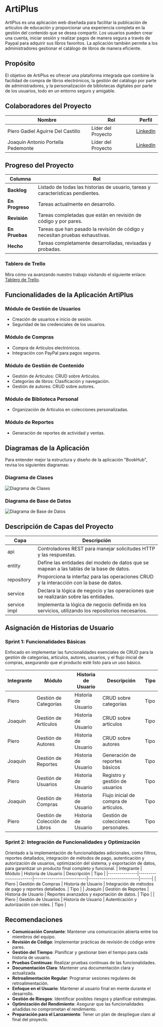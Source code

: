 # ArtiPlus

ArtiPlus es una aplicación web diseñada para facilitar la publicación de articulos de educación y proporcionar una experiencia completa en la gestión del contenido que se desea compartir. Los usuarios pueden crear una cuenta, iniciar sesión y realizar pagos de manera segura a través de Paypal para adquirir sus libros favoritos. La aplicación también permite a los administradores gestionar el catálogo de libros de manera eficiente.

## Propósito

El objetivo de ArtiPlus es ofrecer una plataforma integrada que combine la facilidad de compra de libros electrónicos, la gestión del catálogo por parte de administradores, y la personalización de bibliotecas digitales por parte de los usuarios, todo en un entorno seguro y amigable.

## Colaboradores del Proyecto

| Nombre                          | Rol                | Perfil         |
|---------------------------------|-------------------|----------------|
| Piero Gadiel Aguirre Del Castillo     | Líder del Proyecto | [LinkedIn](https://www.linkedin.com/in/piero-gadiel-aguirre-del-castillo-373a50321/)  |
| Joaquin Antonio Portella Pedemonte     | Líder del Proyecto | [LinkedIn](#)  |

## Progreso del Proyecto
| Columna                          | Rol                |
|---------------------------------|-------------------|
|**Backlog**|Listado de todas las historias de usuario, tareas y características pendientes.|
|**En Progreso**|Tareas actualmente en desarrollo.|
|**Revisión**|Tareas completadas que están en revisión de código y por pares.|
|**En Pruebas**|Tareas que han pasado la revisión de código y necesitan pruebas exhaustivas.|
|**Hecho**|Tareas completamente desarrolladas, revisadas y probadas.|
### Tablero de Trello

Mira cómo va avanzando nuestro trabajo visitando el siguiente enlace: [Tablero de Trello](https://trello.com/invite/b/671066c89a911c9a69d8993c/ATTI841da573680a0e1baceb1b629e96ad4f384E14FB/artiplus).

## Funcionalidades de la Aplicación ArtiPlus

### Módulo de Gestión de Usuarios

- Creación de usuarios e inicio de sesión.
- Seguridad de las credenciales de los usuarios.

### Módulo de Compras

- Compra de Artículos electrónicos.
- Integración con PayPal para pagos seguros.

### Módulo de Gestión de Contenido

- Gestión de Artículos: CRUD sobre Artículos.
- Categorías de libros: Clasificación y navegación.
- Gestión de autores: CRUD sobre autores.

### Módulo de Biblioteca Personal

- Organización de Articulos en colecciones personalizadas.

### Módulo de Reportes

- Generación de reportes de actividad y ventas.

## Diagramas de la Aplicación

Para entender mejor la estructura y diseño de la aplicación "BookHub", revisa los siguientes diagramas:

### Diagrama de Clases

![Diagrama de Clases](path/to/class-diagram.png)

### Diagrama de Base de Datos

![Diagrama de Base de Datos](path/to/database-diagram.png)

## Descripción de Capas del Proyecto

| Capa          | Descripción                                           |
|---------------|------------------------------------------------------|
| api           | Controladores REST para manejar solicitudes HTTP y las respuestas.    |
| entity        | Define las entidades del modelo de datos que se mapean a las tablas de la base de datos.            |
| repository    | Proporciona la interfaz para las operaciones CRUD y la interacción con la base de datos.|
| service       | Declara la lógica de negocio y las operaciones que se realizarán sobre las entidades.|
| service impl  | Implementa la lógica de negocio definida en los servicios, utilizando los repositorios necesarios.|

## Asignación de Historias de Usuario

### Sprint 1: Funcionalidades Básicas
Enfocado en implementar las funcionalidades esenciales de CRUD para la gestión de categorías, artículos, autores, usuarios, y el flujo inicial de compras, asegurando que el producto esté listo para un uso básico.

| Integrante    |        Módulo         |   Historia de Usuario     |      Descripción         | Tipo |
|---------------|-----------------------|---------------------------|--------------------------|------|
| Piero         | Gestión de Categorías |  Historia de Usuario      | CRUD sobre categorías    | Tipo |
| Joaquín         | Gestión de Artículos |  Historia de Usuario      | CRUD sobre artículos    | Tipo |
| Piero         | Gestión de Autores |  Historia de Usuario      | CRUD sobre autores    | Tipo |
| Joaquín         | Gestión de Reportes |  Historia de Usuario      | Generación de reportes básicos    | Tipo |
| Piero         | Gestión de Usuarios |  Historia de Usuario      | Registro y gestión de usuarios    | Tipo |
| Joaquín         | Gestión de Compras |  Historia de Usuario      | Flujo inicial de compra de artículos.    | Tipo |
| Piero         | Gestión de Colección de Libros |  Historia de Usuario      | Gestión de colecciones personales.    | Tipo |


### Sprint 2: Integración de Funcionalidades y Optimización
Orientado a la implementación de funcionalidades adicionales, como filtros, reportes detallados, integración de métodos de pago, autenticación y autorización de usuarios, optimización del sistema, y exportación de datos, para garantizar un producto final completo y funcional.
| Integrante    |        Módulo         |   Historia de Usuario     |      Descripción         | Tipo |
|---------------|-----------------------|---------------------------|--------------------------|------|
| Piero         | Gestión de Compras |  Historia de Usuario      | Integración de métodos de pago y reportes detallados.    | Tipo |
| Joaquín         | Gestión de Reportes |  Historia de Usuario      | Reportes avanzados y exportación de datos.    | Tipo |
| Piero         | Gestión de Usuarios |  Historia de Usuario      | Autenticación y autorización con roles. | Tipo |

## Recomendaciones

- **Comunicación Constante**: Mantener una comunicación abierta entre los miembros del equipo.
- **Revisión de Código**: Implementar prácticas de revisión de código entre pares.
- **Gestión del Tiempo**: Planificar y gestionar bien el tiempo para cada historia de usuario.
- **Pruebas Continuas**: Realizar pruebas continuas de las funcionalidades.
- **Documentación Clara**: Mantener una documentación clara y actualizada.
- **Retroalimentación Regular**: Programar sesiones regulares de retroalimentación.
- **Enfoque en el Usuario**: Mantener al usuario final en mente durante el desarrollo.
- **Gestión de Riesgos**: Identificar posibles riesgos y planificar estrategias.
- **Optimización del Rendimiento**: Asegurar que las funcionalidades añadidas no comprometan el rendimiento.
- **Preparación para el Lanzamiento**: Tener un plan de despliegue claro al final del proyecto.
